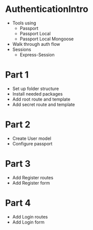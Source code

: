 # AuthenticationIntro
* Tools using
    * Passport
    * Passport Local
    * Passport Local Mongoose
* Walk through auth flow
* Sessions
    * Express-Session 

# Part 1
* Set up folder structure
* Install needed packages
* Add root route and template
* Add secret route and template

# Part 2
* Create User model
* Configure passport

# Part 3
* Add Register routes
* Add Register form

# Part 4
* Add Login routes
* Add Login form